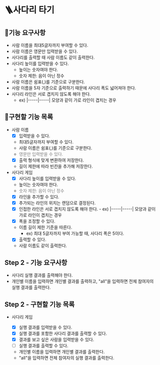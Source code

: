 # 🪜사다리 타기

## 🥭기능 요구사항

- 사람 이름을 최대5글자까지 부여할 수 있다.
- 사람 이름은 영문만 입력받을 수 있다.
- 사다리를 출력할 때 사람 이름도 같이 출력한다.
- 사다리 높이를 입력받을 수 있다.
  - 높이는 숫자여야 한다.
  - 숫자 제한: 음이 아닌 정수
- 사람 이름은 쉼표(,)를 기준으로 구분한다.
- 사람 이름을 5자 기준으로 출력하기 때문에 사다리 폭도 넓어져야 한다.
- 사다리 라인은 서로 겹치지 않도록 해야 한다.
  - ex) |-----|-----| 모양과 같이 가로 라인이 겹치는 경우

## 🦕구현할 기능 목록

- 사람 이름
  - [X]  입력받을 수 있다.
    - 최대5글자까지 부여할 수 있다.
    - 사람 이름은 쉼표(,)를 기준으로 구분한다.
    - <span style="color:grey">영문만 입력받을 수 있다.
  - [X]  출력 형식에 맞게 변환하여 저장한다.
    - 길이 제한에 따라 빈칸을 추가해 저장한다.
- 사다리 게임
  - [X]  사다리 높이를 입력받을 수 있다.
    - 높이는 숫자여야 한다.
    - <span style="color:grey">숫자 제한: 음이 아닌 정수
  - [X]  라인을 추가할 수 있다.
    - [X]  추가되는 라인의 위치는 랜덤으로 결정된다.
    - [X]  인접한 라인은 서로 겹치지 않도록 해야 한다.
      - ex) |-----|-----| 모양과 같이 가로 라인이 겹치는 경우
  - [X]  폭을 조정할 수 있다.
    - 이름 길이 제한 기준을 따른다.
      - ex) 최대 5글자까지 부여 가능할 때, 사다리 폭은 5이다.
  - [X]  출력할 수 있다.
    - 사람 이름도 같이 출력한다.

## Step 2 - 기능 요구사항

- 사다리 실행 결과를 출력해야 한다.
- 개인별 이름을 입력하면 개인별 결과를 출력하고, "all"을 입력하면 전체 참여자의 실행 결과를 출력한다.

## Step 2 - 구현할 기능 목록

- 사다리 게임

  - [X]  실행 결과를 입력받을 수 있다.
  - [X]  실행 결과를 포함한 사다리 결과를 출력할 수 있다.
  - [X]  결과를 보고 싶은 사람을 입력받을 수 있다.
  - [ ]  실행 결과를 출력할 수 있다.
    - 개인별 이름을 입력하면 개인별 결과를 출력한다.
    - "all"을 입력하면 전체 참여자의 실행 결과를 출력한다.
